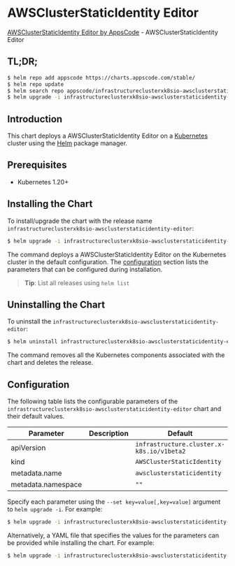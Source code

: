 # AWSClusterStaticIdentity Editor

[AWSClusterStaticIdentity Editor by AppsCode](https://appscode.com) - AWSClusterStaticIdentity Editor

## TL;DR;

```bash
$ helm repo add appscode https://charts.appscode.com/stable/
$ helm repo update
$ helm search repo appscode/infrastructureclusterxk8sio-awsclusterstaticidentity-editor --version=v0.17.0
$ helm upgrade -i infrastructureclusterxk8sio-awsclusterstaticidentity-editor appscode/infrastructureclusterxk8sio-awsclusterstaticidentity-editor -n default --create-namespace --version=v0.17.0
```

## Introduction

This chart deploys a AWSClusterStaticIdentity Editor on a [Kubernetes](http://kubernetes.io) cluster using the [Helm](https://helm.sh) package manager.

## Prerequisites

- Kubernetes 1.20+

## Installing the Chart

To install/upgrade the chart with the release name `infrastructureclusterxk8sio-awsclusterstaticidentity-editor`:

```bash
$ helm upgrade -i infrastructureclusterxk8sio-awsclusterstaticidentity-editor appscode/infrastructureclusterxk8sio-awsclusterstaticidentity-editor -n default --create-namespace --version=v0.17.0
```

The command deploys a AWSClusterStaticIdentity Editor on the Kubernetes cluster in the default configuration. The [configuration](#configuration) section lists the parameters that can be configured during installation.

> **Tip**: List all releases using `helm list`

## Uninstalling the Chart

To uninstall the `infrastructureclusterxk8sio-awsclusterstaticidentity-editor`:

```bash
$ helm uninstall infrastructureclusterxk8sio-awsclusterstaticidentity-editor -n default
```

The command removes all the Kubernetes components associated with the chart and deletes the release.

## Configuration

The following table lists the configurable parameters of the `infrastructureclusterxk8sio-awsclusterstaticidentity-editor` chart and their default values.

|     Parameter      | Description |                       Default                        |
|--------------------|-------------|------------------------------------------------------|
| apiVersion         |             | <code>infrastructure.cluster.x-k8s.io/v1beta2</code> |
| kind               |             | <code>AWSClusterStaticIdentity</code>                |
| metadata.name      |             | <code>awsclusterstaticidentity</code>                |
| metadata.namespace |             | <code>""</code>                                      |


Specify each parameter using the `--set key=value[,key=value]` argument to `helm upgrade -i`. For example:

```bash
$ helm upgrade -i infrastructureclusterxk8sio-awsclusterstaticidentity-editor appscode/infrastructureclusterxk8sio-awsclusterstaticidentity-editor -n default --create-namespace --version=v0.17.0 --set apiVersion=infrastructure.cluster.x-k8s.io/v1beta2
```

Alternatively, a YAML file that specifies the values for the parameters can be provided while
installing the chart. For example:

```bash
$ helm upgrade -i infrastructureclusterxk8sio-awsclusterstaticidentity-editor appscode/infrastructureclusterxk8sio-awsclusterstaticidentity-editor -n default --create-namespace --version=v0.17.0 --values values.yaml
```

